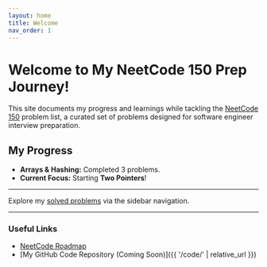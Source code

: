 ```yaml
---
layout: home
title: Welcome
nav_order: 1
---
```


# Welcome to My NeetCode 150 Prep Journey!

This site documents my progress and learnings while tackling the [NeetCode 150](https://neetcode.io/roadmap) problem list, a curated set of problems designed for software engineer interview preparation.

## My Progress

* **Arrays & Hashing:** Completed 3 problems.
* **Current Focus:** Starting **Two Pointers**!

---

Explore my [solved problems](/problems/duplicate-integer/) via the sidebar navigation.

---

### Useful Links
* [NeetCode Roadmap](https://neetcode.io/roadmap)
* [My GitHub Code Repository (Coming Soon)]({{ '/code/' | relative_url }})